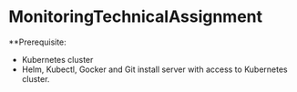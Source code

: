 # MonitoringTechnicalAssignment

**Prerequisite: 

* Kubernetes cluster
* Helm, Kubectl, Gocker and Git install server with access to Kubernetes cluster.
